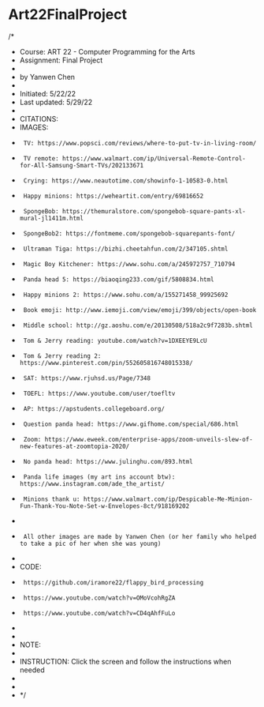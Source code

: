 # Art22FinalProject

/*
 * Course: ART 22  - Computer Programming for the Arts
 * Assignment: Final Project
 *
 * by Yanwen Chen
 *
 * Initiated: 5/22/22
 * Last updated: 5/29/22
 *
 * CITATIONS:
 *   IMAGES:
 *      TV: https://www.popsci.com/reviews/where-to-put-tv-in-living-room/
 *      TV remote: https://www.walmart.com/ip/Universal-Remote-Control-for-All-Samsung-Smart-TVs/202133671
 *      Crying: https://www.neautotime.com/showinfo-1-10583-0.html
 *      Happy minions: https://weheartit.com/entry/69816652
 *      SpongeBob: https://themuralstore.com/spongebob-square-pants-xl-mural-jl1411m.html
 *      SpongeBob2: https://fontmeme.com/spongebob-squarepants-font/
 *      Ultraman Tiga: https://bizhi.cheetahfun.com/2/347105.shtml
 *      Magic Boy Kitchener: https://www.sohu.com/a/245972757_710794
 *      Panda head 5: https://biaoqing233.com/gif/5808834.html
 *      Happy minions 2: https://www.sohu.com/a/155271458_99925692
 *      Book emoji: http://www.iemoji.com/view/emoji/399/objects/open-book
 *      Middle school: http://gz.aoshu.com/e/20130508/518a2c9f7283b.shtml
 *      Tom & Jerry reading: youtube.com/watch?v=1DXEEYE9LcU
 *      Tom & Jerry reading 2: https://www.pinterest.com/pin/552605816748015338/
 *      SAT: https://www.rjuhsd.us/Page/7348
 *      TOEFL: https://www.youtube.com/user/toefltv
 *      AP: https://apstudents.collegeboard.org/
 *      Question panda head: https://www.gifhome.com/special/686.html
 *      Zoom: https://www.eweek.com/enterprise-apps/zoom-unveils-slew-of-new-features-at-zoomtopia-2020/
 *      No panda head: https://www.julinghu.com/893.html
 *      Panda life images (my art ins account btw): https://www.instagram.com/ade_the_artist/
 *      Minions thank u: https://www.walmart.com/ip/Despicable-Me-Minion-Fun-Thank-You-Note-Set-w-Envelopes-8ct/918169202
 *
 *      All other images are made by Yanwen Chen (or her family who helped to take a pic of her when she was young)
 *
 *   CODE:
 *      https://github.com/iramore22/flappy_bird_processing
 *      https://www.youtube.com/watch?v=OMoVcohRgZA
 *      https://www.youtube.com/watch?v=CD4qAhfFuLo
 *
 *
 * NOTE:
 *
 * INSTRUCTION: Click the screen and follow the instructions when needed
 *
 *
 * */
